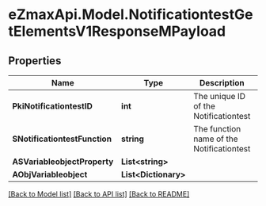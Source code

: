 
# eZmaxApi.Model.NotificationtestGetElementsV1ResponseMPayload

## Properties

Name | Type | Description | Notes
------------ | ------------- | ------------- | -------------
**PkiNotificationtestID** | **int** | The unique ID of the Notificationtest | 
**SNotificationtestFunction** | **string** | The function name of the Notificationtest | 
**ASVariableobjectProperty** | **List&lt;string&gt;** |  | [optional] 
**AObjVariableobject** | **List&lt;Dictionary&gt;** |  | 

[[Back to Model list]](../README.md#documentation-for-models)
[[Back to API list]](../README.md#documentation-for-api-endpoints)
[[Back to README]](../README.md)

